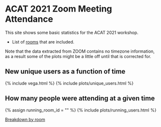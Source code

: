 # ACAT 2021 Zoom Meeting Attendance

This site shows some basic statistics for the ACAT 2021 workshop.

- List of [rooms](rooms) that are included.

Note that the data extracted from ZOOM contains no timezone information, as a result some of the plots might be a little off until that is corrected for.

## New unique users as a function of time

{% include vega.html %}
{% include plots/unique_users.html %}

## How many people were attending at a given time

{% assign running_room_id = "" %}
{% include plots/running_users.html %}

[Breakdown by room](running)
